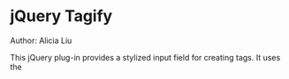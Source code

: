jQuery Tagify
=============
Author: Alicia Liu

This jQuery plug-in provides a stylized input field for creating tags. It uses the